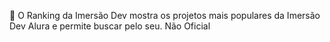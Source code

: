 🎈 O Ranking da Imersão Dev mostra os projetos mais populares da Imersão Dev Alura e permite buscar pelo seu. Não Oficial
